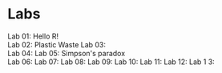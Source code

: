 # Labs

Lab 01: Hello R!  
Lab 02: Plastic Waste Lab 03:  
Lab 04: Lab 05: Simpson's paradox  
Lab 06: Lab 07: Lab 08: Lab 09: Lab 10: Lab 11: Lab 12: Lab 1
3:
